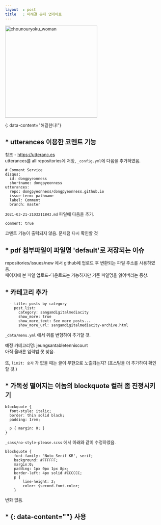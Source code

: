```yaml
---
layout  : post
title   : 미해결 문제 업데이트 
---
```


<img width="300px" alt="chounouryoku_woman" src="https://user-images.githubusercontent.com/81041256/111925764-8e0c8700-8aed-11eb-92ae-3ae9551f8add.png">

{: data-content="해결한다!"}

## * utterances 이용한 코멘트 기능
참조 - <https://utteranc.es><br/>
utterances를 all repositories에 저장, `_config.yml`에 다음을 추가하였음.

```
# Comment Service
disqus:
  id: dongpyeonness
  shortname: dongpyeonness
utterances:
  repo: dongpyeonness/dongpyeonness.github.io
  issue-term: pathname
  label: Comment
  branch: master
```

`2021-03-21-2103211843.md` 파일에 다음을 추가.

```
comment: true
```

코멘트 기능이 출력되지 않음. 문제점 다시 확인할 것

## * pdf 첨부파일이 파일명 'default'로 저장되는 이슈
repositories/issues/new 에서 github에 업로드 후 변환되는 파일 주소를 사용하였음.<br/>
페이지에 본 파일 업로드-다운로드는 가능하지만 기존 파일명을 잃어버리는 증상.  

## * 카테고리 추가

```       
  - title: posts by category
    post_list:
      category: sangamdigitalmediacity
      show_more: true
      show_more_text: See more posts...
      show_more_url: sangamdigitalmediacity-archive.html
```

`_data/menu.yml` 에서 위를 변형하여 추가할 것. <br/>

예정 카테고리명: jeungsantabletenniscourt <br/> 
아직 올바른 입력법 못 찾음.<br/><br/>
또, `limit: 숫자` 가 없을 때는 글이 무한으로 노출되는지? (포스팅을 더 추가하여 확인할 것.)

## * 가독성 떨어지는 이놈의 blockquote 컬러 좀 진정시키기

```
blockquote {
  font-style: italic;
  border: thin solid black;
  padding: 1rem;

  p { margin: 0; }
}
```
`_sass/no-style-please.scss` 에서 아래와 같이 수정하였음.
```
blockquote {
    font-family: 'Noto Serif KR', serif;
    background: #FFFFFF;
    margin:0;
    padding: 1px 0px 1px 8px;
    border-left: 4px solid #CCCCCC;
    p {
        line-height: 2;
        color: $second-font-color;
    }
```
 변화 없음.
 
 ## * {: data-content=""} 사용
